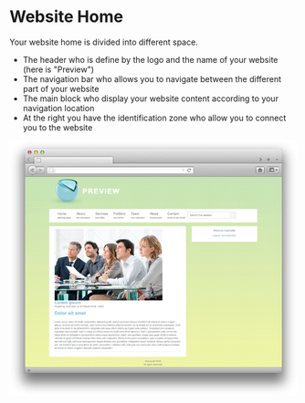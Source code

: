 # Website Home

Your website home is divided into different space.

* The header who is define by the logo and the name of your website (here is "Preview")
* The navigation bar who allows you to navigate between the different part of your website
* The main block who display your website content according to your navigation location
* At the right you have the identification zone who allow you to connect you to the website


![](post-news-04.png)